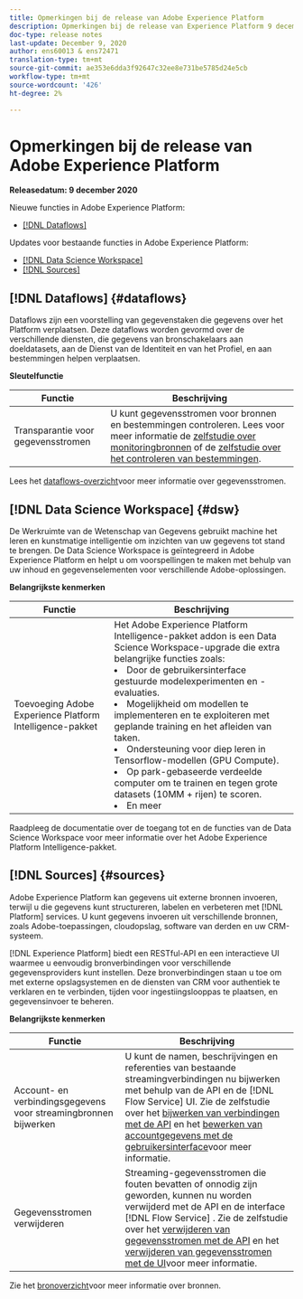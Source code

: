 ```yaml
---
title: Opmerkingen bij de release van Adobe Experience Platform
description: Opmerkingen bij de release van Experience Platform 9 december 2020
doc-type: release notes
last-update: December 9, 2020
author: ens60013 & ens72471
translation-type: tm+mt
source-git-commit: ae353e6dda3f92647c32ee8e731be5785d24e5cb
workflow-type: tm+mt
source-wordcount: '426'
ht-degree: 2%

---
```



# Opmerkingen bij de release van Adobe Experience Platform

**Releasedatum: 9 december 2020**

Nieuwe functies in Adobe Experience Platform:

- [[!DNL Dataflows]](#dataflows)

Updates voor bestaande functies in Adobe Experience Platform:

- [[!DNL Data Science Workspace]](#dsw)
- [[!DNL Sources]](#sources)

## [!DNL Dataflows] {#dataflows}

Dataflows zijn een voorstelling van gegevenstaken die gegevens over het Platform verplaatsen. Deze dataflows worden gevormd over de verschillende diensten, die gegevens van bronschakelaars aan doeldatasets, aan de Dienst van de Identiteit en van het Profiel, en aan bestemmingen helpen verplaatsen.

**Sleutelfunctie**

| Functie | Beschrijving |
| ------- | ----------- |
| Transparantie voor gegevensstromen | U kunt gegevensstromen voor bronnen en bestemmingen controleren. Lees voor meer informatie de [zelfstudie over monitoringbronnen](../../dataflows/ui/monitor-sources.md) of de [zelfstudie over het controleren van bestemmingen](../../dataflows/ui/monitor-destinations.md). |

Lees het [dataflows-overzicht](../../dataflows/home.md)voor meer informatie over gegevensstromen.

## [!DNL Data Science Workspace] {#dsw}

De Werkruimte van de Wetenschap van Gegevens gebruikt machine het leren en kunstmatige intelligentie om inzichten van uw gegevens tot stand te brengen. De Data Science Workspace is geïntegreerd in Adobe Experience Platform en helpt u om voorspellingen te maken met behulp van uw inhoud en gegevenselementen voor verschillende Adobe-oplossingen.

**Belangrijkste kenmerken**

| Functie | Beschrijving |
| --- | ---|
| Toevoeging Adobe Experience Platform Intelligence-pakket | Het Adobe Experience Platform Intelligence-pakket addon is een Data Science Workspace-upgrade die extra belangrijke functies zoals: <li> Door de gebruikersinterface gestuurde modelexperimenten en -evaluaties.</li><li> Mogelijkheid om modellen te implementeren en te exploiteren met geplande training en het afleiden van taken.</li><li> Ondersteuning voor diep leren in Tensorflow-modellen (GPU Compute).</li><li> Op park-gebaseerde verdeelde computer om te trainen en tegen grote datasets (10MM + rijen) te scoren.</li><li>En meer</li> |

Raadpleeg de documentatie over de toegang tot en de functies [](../../data-science-workspace/access-features-dsw.md)van de Data Science Workspace voor meer informatie over het Adobe Experience Platform Intelligence-pakket.

## [!DNL Sources] {#sources}

Adobe Experience Platform kan gegevens uit externe bronnen invoeren, terwijl u die gegevens kunt structureren, labelen en verbeteren met [!DNL Platform] services. U kunt gegevens invoeren uit verschillende bronnen, zoals Adobe-toepassingen, cloudopslag, software van derden en uw CRM-systeem.

[!DNL Experience Platform] biedt een RESTful-API en een interactieve UI waarmee u eenvoudig bronverbindingen voor verschillende gegevensproviders kunt instellen. Deze bronverbindingen staan u toe om met externe opslagsystemen en de diensten van CRM voor authentiek te verklaren en te verbinden, tijden voor ingestiingslooppas te plaatsen, en gegevensinvoer te beheren.

**Belangrijkste kenmerken**

| Functie | Beschrijving |
| ------- | ----------- |
| Account- en verbindingsgegevens voor streamingbronnen bijwerken | U kunt de namen, beschrijvingen en referenties van bestaande streamingverbindingen nu bijwerken met behulp van de API en de [!DNL Flow Service] UI. Zie de zelfstudie over het [bijwerken van verbindingen met de API](../../sources/tutorials/api/update.md) en het [bewerken van accountgegevens met de gebruikersinterface](../../sources/tutorials/ui/monitor.md)voor meer informatie. |
| Gegevensstromen verwijderen | Streaming-gegevensstromen die fouten bevatten of onnodig zijn geworden, kunnen nu worden verwijderd met de API en de interface [!DNL Flow Service] . Zie de zelfstudie over het [verwijderen van gegevensstromen met de API](../../sources/tutorials/api/delete-dataflows.md) en het [verwijderen van gegevensstromen met de UI](../../sources/tutorials/ui/delete.md)voor meer informatie. |

Zie het [bronoverzicht](../../sources/home.md)voor meer informatie over bronnen.

